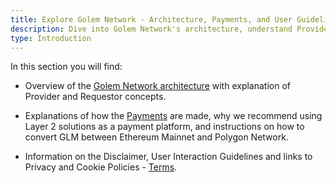 ```yaml
---
title: Explore Golem Network - Architecture, Payments, and User Guidelines
description: Dive into Golem Network's architecture, understand Provider and Requestor roles, learn about GLM payments, and review user guidelines and privacy policies.
type: Introduction
---
```


In this section you will find:

- Overview of the [Golem Network architecture](/docs/ja/golem/overview) with explanation of Provider and Requestor concepts.

- Explanations of how the [Payments](/docs/ja/golem/payments) are made, why we recommend using Layer 2 solutions as a payment platform, and instructions on how to convert GLM between Ethereum Mainnet and Polygon Network.

- Information on the Disclaimer, User Interaction Guidelines and links to Privacy and Cookie Policies - [Terms](/docs/ja/golem/terms).
